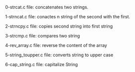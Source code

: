 0-strcat.c file: concatenates two strings.

1-strncat.c file: conactes n string of the second with the first.

2-strncpy.c file: copies second string into first string

3-strcmp.c file: compares two string

4-rev_array.c file: reverse the content of the array

5-string_toupper.c file: converts string to upper case

6-cap_string.c file: capitalize String

